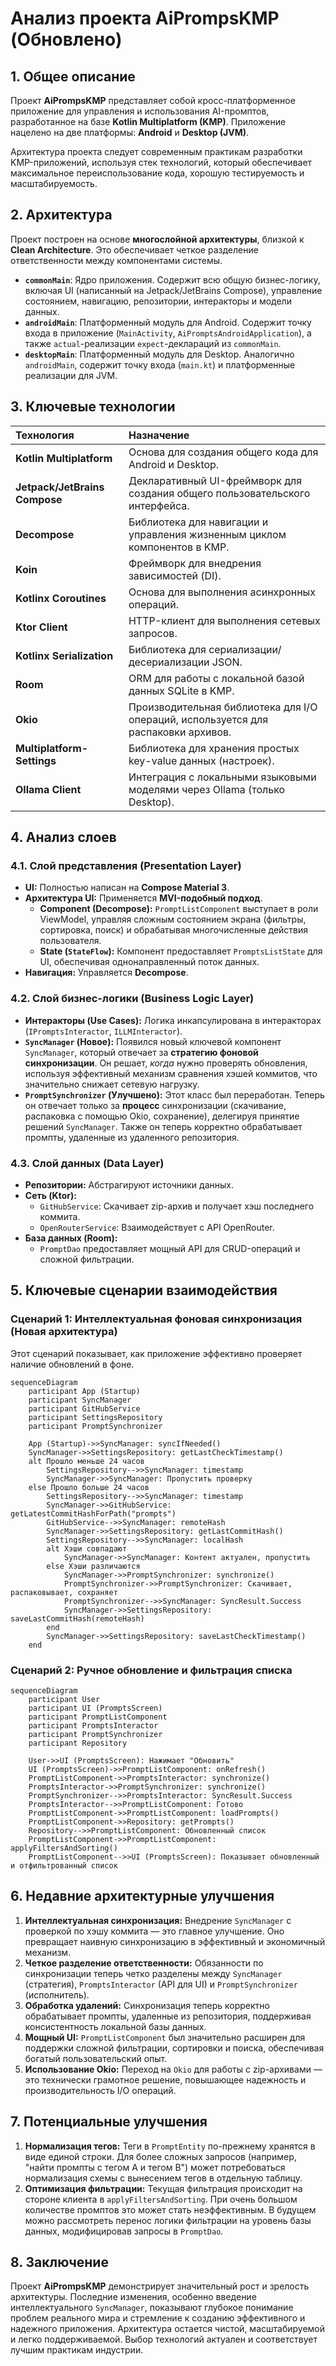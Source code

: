 # Анализ проекта AiPrompsKMP (Обновлено)

## 1. Общее описание

Проект **AiPrompsKMP** представляет собой кросс-платформенное приложение для управления и использования AI-промптов, разработанное на базе **Kotlin Multiplatform (KMP)**. Приложение нацелено на две платформы: **Android** и **Desktop (JVM)**.

Архитектура проекта следует современным практикам разработки KMP-приложений, используя стек технологий, который обеспечивает максимальное переиспользование кода, хорошую тестируемость и масштабируемость.

## 2. Архитектура

Проект построен на основе **многослойной архитектуры**, близкой к **Clean Architecture**. Это обеспечивает четкое разделение ответственности между компонентами системы.

-   **`commonMain`**: Ядро приложения. Содержит всю общую бизнес-логику, включая UI (написанный на Jetpack/JetBrains Compose), управление состоянием, навигацию, репозитории, интеракторы и модели данных.
-   **`androidMain`**: Платформенный модуль для Android. Содержит точку входа в приложение (`MainActivity`, `AiPromptsAndroidApplication`), а также `actual`-реализации `expect`-деклараций из `commonMain`.
-   **`desktopMain`**: Платформенный модуль для Desktop. Аналогично `androidMain`, содержит точку входа (`main.kt`) и платформенные реализации для JVM.

## 3. Ключевые технологии

| Технология | Назначение |
| :--- | :--- |
| **Kotlin Multiplatform** | Основа для создания общего кода для Android и Desktop. |
| **Jetpack/JetBrains Compose** | Декларативный UI-фреймворк для создания общего пользовательского интерфейса. |
| **Decompose** | Библиотека для навигации и управления жизненным циклом компонентов в KMP. |
| **Koin** | Фреймворк для внедрения зависимостей (DI). |
| **Kotlinx Coroutines** | Основа для выполнения асинхронных операций. |
| **Ktor Client** | HTTP-клиент для выполнения сетевых запросов. |
| **Kotlinx Serialization** | Библиотека для сериализации/десериализации JSON. |
| **Room** | ORM для работы с локальной базой данных SQLite в KMP. |
| **Okio** | Производительная библиотека для I/O операций, используется для распаковки архивов. |
| **Multiplatform-Settings** | Библиотека для хранения простых key-value данных (настроек). |
| **Ollama Client** | Интеграция с локальными языковыми моделями через Ollama (только Desktop). |

## 4. Анализ слоев

### 4.1. Слой представления (Presentation Layer)

-   **UI:** Полностью написан на **Compose Material 3**.
-   **Архитектура UI:** Применяется **MVI-подобный подход**.
    -   **Component (Decompose):** `PromptListComponent` выступает в роли ViewModel, управляя сложным состоянием экрана (фильтры, сортировка, поиск) и обрабатывая многочисленные действия пользователя.
    -   **State (`StateFlow`):** Компонент предоставляет `PromptsListState` для UI, обеспечивая однонаправленный поток данных.
-   **Навигация:** Управляется **Decompose**.

### 4.2. Слой бизнес-логики (Business Logic Layer)

-   **Интеракторы (Use Cases):** Логика инкапсулирована в интеракторах (`IPromptsInteractor`, `ILLMInteractor`).
-   **`SyncManager` (Новое):** Появился новый ключевой компонент `SyncManager`, который отвечает за **стратегию фоновой синхронизации**. Он решает, *когда* нужно проверять обновления, используя эффективный механизм сравнения хэшей коммитов, что значительно снижает сетевую нагрузку.
-   **`PromptSynchronizer` (Улучшено):** Этот класс был переработан. Теперь он отвечает только за **процесс** синхронизации (скачивание, распаковка с помощью Okio, сохранение), делегируя принятие решений `SyncManager`. Также он теперь корректно обрабатывает промпты, удаленные из удаленного репозитория.

### 4.3. Слой данных (Data Layer)

-   **Репозитории:** Абстрагируют источники данных.
-   **Сеть (Ktor):**
    -   `GitHubService`: Скачивает zip-архив и получает хэш последнего коммита.
    -   `OpenRouterService`: Взаимодействует с API OpenRouter.
-   **База данных (Room):**
    -   `PromptDao` предоставляет мощный API для CRUD-операций и сложной фильтрации.

## 5. Ключевые сценарии взаимодействия

### Сценарий 1: Интеллектуальная фоновая синхронизация (Новая архитектура)

Этот сценарий показывает, как приложение эффективно проверяет наличие обновлений в фоне.

```mermaid
sequenceDiagram
    participant App (Startup)
    participant SyncManager
    participant GitHubService
    participant SettingsRepository
    participant PromptSynchronizer

    App (Startup)->>SyncManager: syncIfNeeded()
    SyncManager->>SettingsRepository: getLastCheckTimestamp()
    alt Прошло меньше 24 часов
        SettingsRepository-->>SyncManager: timestamp
        SyncManager->>SyncManager: Пропустить проверку
    else Прошло больше 24 часов
        SettingsRepository-->>SyncManager: timestamp
        SyncManager->>GitHubService: getLatestCommitHashForPath("prompts")
        GitHubService-->>SyncManager: remoteHash
        SyncManager->>SettingsRepository: getLastCommitHash()
        SettingsRepository-->>SyncManager: localHash
        alt Хэши совпадают
            SyncManager->>SyncManager: Контент актуален, пропустить
        else Хэши различаются
            SyncManager->>PromptSynchronizer: synchronize()
            PromptSynchronizer->>PromptSynchronizer: Скачивает, распаковывает, сохраняет
            PromptSynchronizer-->>SyncManager: SyncResult.Success
            SyncManager->>SettingsRepository: saveLastCommitHash(remoteHash)
        end
        SyncManager->>SettingsRepository: saveLastCheckTimestamp()
    end
```

### Сценарий 2: Ручное обновление и фильтрация списка

```mermaid
sequenceDiagram
    participant User
    participant UI (PromptsScreen)
    participant PromptListComponent
    participant PromptsInteractor
    participant PromptSynchronizer
    participant Repository

    User->>UI (PromptsScreen): Нажимает "Обновить"
    UI (PromptsScreen)->>PromptListComponent: onRefresh()
    PromptListComponent->>PromptsInteractor: synchronize()
    PromptsInteractor->>PromptSynchronizer: synchronize()
    PromptSynchronizer-->>PromptsInteractor: SyncResult.Success
    PromptsInteractor-->>PromptListComponent: Готово
    PromptListComponent->>PromptListComponent: loadPrompts()
    PromptListComponent->>Repository: getPrompts()
    Repository-->>PromptListComponent: Обновленный список
    PromptListComponent->>PromptListComponent: applyFiltersAndSorting()
    PromptListComponent-->>UI (PromptsScreen): Показывает обновленный и отфильтрованный список
```

## 6. Недавние архитектурные улучшения

1.  **Интеллектуальная синхронизация:** Внедрение `SyncManager` с проверкой по хэшу коммита — это главное улучшение. Оно превращает наивную синхронизацию в эффективный и экономичный механизм.
2.  **Четкое разделение ответственности:** Обязанности по синхронизации теперь четко разделены между `SyncManager` (стратегия), `PromptsInteractor` (API для UI) и `PromptSynchronizer` (исполнитель).
3.  **Обработка удалений:** Синхронизация теперь корректно обрабатывает промпты, удаленные из репозитория, поддерживая консистентность локальной базы данных.
4.  **Мощный UI:** `PromptListComponent` был значительно расширен для поддержки сложной фильтрации, сортировки и поиска, обеспечивая богатый пользовательский опыт.
5.  **Использование Okio:** Переход на `Okio` для работы с zip-архивами — это технически грамотное решение, повышающее надежность и производительность I/O операций.

## 7. Потенциальные улучшения

1.  **Нормализация тегов:** Теги в `PromptEntity` по-прежнему хранятся в виде единой строки. Для более сложных запросов (например, "найти промпты с тегом A и тегом B") может потребоваться нормализация схемы с вынесением тегов в отдельную таблицу.
2.  **Оптимизация фильтрации:** Текущая фильтрация происходит на стороне клиента в `applyFiltersAndSorting`. При очень большом количестве промптов это может стать неэффективным. В будущем можно рассмотреть перенос логики фильтрации на уровень базы данных, модифицировав запросы в `PromptDao`.

## 8. Заключение

Проект **AiPrompsKMP** демонстрирует значительный рост и зрелость архитектуры. Последние изменения, особенно введение интеллектуального `SyncManager`, показывают глубокое понимание проблем реального мира и стремление к созданию эффективного и надежного приложения. Архитектура остается чистой, масштабируемой и легко поддерживаемой. Выбор технологий актуален и соответствует лучшим практикам индустрии.